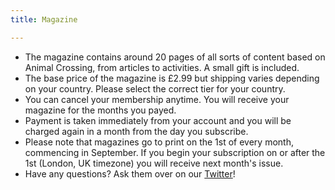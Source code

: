 ```yaml
---
title: Magazine

---
```

- The magazine contains around 20 pages of all sorts of content based on Animal Crossing, from articles to activities. A small gift is included. 
- The base price of the magazine is £2.99 but shipping varies depending on your country. Please select the correct tier for your country.
- You can cancel your membership anytime. You will receive your magazine for the months you payed.
- Payment is taken immediately from your account and you will be charged again in a month from the day you subscribe.
- Please note that magazines go to print on the 1st of every month, commencing in September. If you begin your subscription on or after the 1st (London, UK timezone) you will receive next month's issue.
- Have any questions? Ask them over on our [Twitter](https://twitter.com/crossingboard)!
